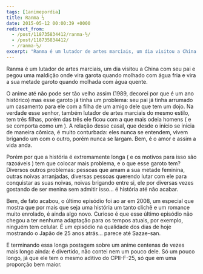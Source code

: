 ```yaml
---
tags: [1animepordia]
title: Ranma ½
date: 2015-05-12 00:00:39 +0000
redirect_from:
  - /post/118735834412/ranma-½/
  - /post/118735834412/
  - /ranma-½/
excerpt: "Ranma é um lutador de artes marciais, um dia visitou a China com seu pai e pegou uma maldição onde vira garota quando molhado com água fria e vira a sua metade garoto quando molhada com água quente."
---
```


Ranma é um lutador de artes marciais, um dia visitou a China com seu pai
e pegou uma maldição onde vira garota quando molhado com água fria e
vira a sua metade garoto quando molhada com água quente.

O anime até não pode ser tão velho assim (1989, decorei por que é um ano
histórico) mas esse garoto já tinha um problema: seu pai já tinha
arrumado um casamento para ele com a filha de um amigo dele que tem um
dojo. Na verdade esse senhor, também lutador de artes marciais do mesmo
estilo, tem três filhas, porém das três ele ficou com a que mais odeia
homens ( e se comporta como um ). A relação desse casal, que desde o
início se inicia de maneira cômica, é muito conturbada: eles nunca se
entendem, vivem brigando um com o outro, porém nunca se largam. Bem, é o
amor e assim a vida anda.

Porém por que a história é extremamente longa ( e os motivos para isso
são razoáveis ) tem que colocar mais problema, e o que esse garoto tem?
Diversos outros problemas: pessoas que amam a sua metade feminina,
outras noivas arranjadas, diversas pessoas querendo lutar com ele para
conquistar as suas noivas, noivas brigando entre si, ele por diversas
vezes gostando de ser menina sem admitir isso… é história até não
acabar.

Bem, de fato acabou, o último episódio foi ao ar em 2008, um especial
que mostra que por mais que seja uma história um tanto clichê e um
romance muito enrolado, é ainda algo novo. Curioso é que esse último
episódio não chegou a ter nenhuma adaptação para os tempos atuais, por
exemplo, ninguém tem celular. É um episódio na qualidade dos dias de
hoje mostrando o Japão de 25 anos atrás… parece até Sazae-san.

E terminando essa longa postagem sobre um anime centenas de vezes mais
longo ainda: é divertido, não contei nem um pouco dele. Só um pouco
longo, já que ele tem o mesmo aditivo do CPII-F-25, só que em uma
proporção bem maior.


